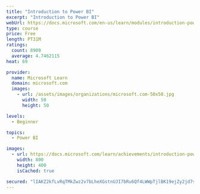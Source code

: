 ```yaml
---
title: "Introduction to Power BI"
excerpt: "Introduction to Power BI"
webUrl: https://docs.microsoft.com/en-us/learn/modules/introduction-power-bi/
type: course
price: Free
length: PT31M
ratings:
  count: 8909
  average: 4.7462115
heat: 69

provider:
  name: Microsoft Learn
  domain: microsoft.com
  images:
    - url: /assets/images/organizations/microsoft.com-50x50.jpg
      width: 50
      height: 50

levels:
  - Beginner

topics:
  - Power BI

images:
  - url: https://docs.microsoft.com/learn/achievements/introduction-power-bi-social.png
    width: 800
    height: 400
    isCached: true

secured: "lIAKZ2kfLvRqTMkZwz2v7bLheXGstnUJI7bRu6Qf4LWWpTjlBK19ejZy2jd7sEFrU+zIy2myWkyJyEcRvUKuKaQCOieiyHPAcp5QOC2HAYFIIwKVIu2G170u5dXlHbV97BezACFNjq3yK15ax+NKnrfqyEnedJxfdj9MMPGttV0Yj7UNoHsLomOOzNGSQyWFCdSN7Xn99JVNa8ku0qxvxswcG373cOCLkfw63iejg+boiiTdzc0c9aZWyp7kNJnNJA+Mvq/mfww8nVtr+w1x0OKl5kwrEOHrMzHuDD/WvgSRjyVwjcMtv3K4IVIMr6n45ZWpFRnCjCfuQzsexwJQDxQqFpMaDL45oxgJvO0dAG5wgcIS42esVWVA8BNgSHBi/6AO9GLo0jIf8psyj76CNoBvgH/8J9bb2+WlU1I4vEo=;3KSRYSJDDTvYRXubJD3a2g=="
---
```


